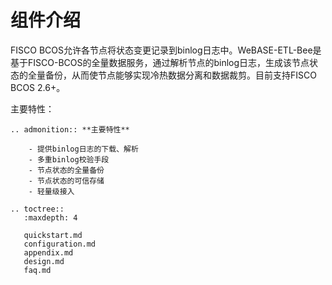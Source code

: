 # 组件介绍

FISCO BCOS允许各节点将状态变更记录到binlog日志中。WeBASE-ETL-Bee是基于FISCO-BCOS的全量数据服务，通过解析节点的binlog日志，生成该节点状态的全量备份，从而使节点能够实现冷热数据分离和数据裁剪。目前支持FISCO BCOS 2.6+。

主要特性：

```eval_rst
.. admonition:: **主要特性**

    - 提供binlog日志的下载、解析
    - 多重binlog校验手段
    - 节点状态的全量备份
    - 节点状态的可信存储
    - 轻量级接入
```
```eval_rst
.. toctree::
   :maxdepth: 4

   quickstart.md
   configuration.md
   appendix.md
   design.md
   faq.md
```
